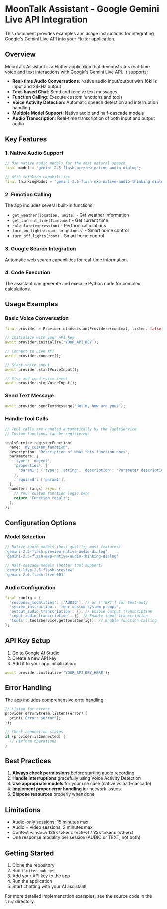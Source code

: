 # MoonTalk Assistant - Google Gemini Live API Integration

This document provides examples and usage instructions for integrating Google's Gemini Live API into your Flutter application.

## Overview

MoonTalk Assistant is a Flutter application that demonstrates real-time voice and text interactions with Google's Gemini Live API. It supports:

- **Real-time Audio Conversations**: Native audio input/output with 16kHz input and 24kHz output
- **Text-based Chat**: Send and receive text messages
- **Function Calling**: Execute custom functions and tools
- **Voice Activity Detection**: Automatic speech detection and interruption handling
- **Multiple Model Support**: Native audio and half-cascade models
- **Audio Transcription**: Real-time transcription of both input and output audio

## Key Features

### 1. Native Audio Support
```dart
// Use native audio models for the most natural speech
final model = 'gemini-2.5-flash-preview-native-audio-dialog';

// With thinking capabilities
final thinkingModel = 'gemini-2.5-flash-exp-native-audio-thinking-dialog';
```

### 2. Function Calling
The app includes several built-in functions:
- `get_weather(location, units)` - Get weather information
- `get_current_time(timezone)` - Get current time
- `calculate(expression)` - Perform calculations
- `turn_on_lights(room, brightness)` - Smart home control
- `turn_off_lights(room)` - Smart home control

### 3. Google Search Integration
Automatic web search capabilities for real-time information.

### 4. Code Execution
The assistant can generate and execute Python code for complex calculations.

## Usage Examples

### Basic Voice Conversation
```dart
final provider = Provider.of<AssistantProvider>(context, listen: false);

// Initialize with your API key
await provider.initialize('YOUR_API_KEY');

// Connect to Live API
await provider.connect();

// Start voice input
await provider.startVoiceInput();

// Stop and send voice input
await provider.stopVoiceInput();
```

### Send Text Message
```dart
await provider.sendTextMessage('Hello, how are you?');
```

### Handle Tool Calls
```dart
// Tool calls are handled automatically by the ToolsService
// Custom functions can be registered:

toolsService.registerFunction(
  name: 'my_custom_function',
  description: 'Description of what this function does',
  parameters: {
    'type': 'object',
    'properties': {
      'param1': {'type': 'string', 'description': 'Parameter description'},
    },
    'required': ['param1'],
  },
  handler: (args) async {
    // Your custom function logic here
    return 'Function result';
  },
);
```

## Configuration Options

### Model Selection
```dart
// Native audio models (best quality, most features)
'gemini-2.5-flash-preview-native-audio-dialog'
'gemini-2.5-flash-exp-native-audio-thinking-dialog'

// Half-cascade models (better tool support)
'gemini-live-2.5-flash-preview'
'gemini-2.0-flash-live-001'
```

### Audio Configuration
```dart
final config = {
  'response_modalities': ['AUDIO'], // or ['TEXT'] for text-only
  'system_instruction': 'Your custom system prompt',
  'output_audio_transcription': {}, // Enable output transcription
  'input_audio_transcription': {}, // Enable input transcription
  'tools': toolsService.getToolsConfig(), // Enable function calling
};
```

## API Key Setup

1. Go to [Google AI Studio](https://aistudio.google.com)
2. Create a new API key
3. Add it to your app initialization:

```dart
await provider.initialize('YOUR_API_KEY_HERE');
```

## Error Handling

The app includes comprehensive error handling:

```dart
// Listen for errors
provider.errorStream.listen((error) {
  print('Error: $error');
});

// Check connection status
if (provider.isConnected) {
  // Perform operations
}
```

## Best Practices

1. **Always check permissions** before starting audio recording
2. **Handle interruptions** gracefully using Voice Activity Detection
3. **Use appropriate models** for your use case (native vs half-cascade)
4. **Implement proper error handling** for network issues
5. **Dispose resources** properly when done

## Limitations

- Audio-only sessions: 15 minutes max
- Audio + video sessions: 2 minutes max  
- Context window: 128k tokens (native) / 32k tokens (others)
- One response modality per session (AUDIO or TEXT, not both)

## Getting Started

1. Clone the repository
2. Run `flutter pub get`
3. Add your API key to the app
4. Run the application
5. Start chatting with your AI assistant!

For more detailed implementation examples, see the source code in the `lib/` directory.